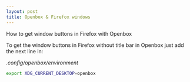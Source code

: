 ```yaml
---
layout: post
title: Openbox & Firefox windows
---
```


How to get window buttons in Firefox with Openbox


To get the window buttons in Firefox without title bar in Openbox just add the next line in:

_.config/openbox/environment_

```bash
export XDG_CURRENT_DESKTOP=openbox
```